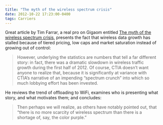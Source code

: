 ```yaml
---
title: "The myth of the wireless spectrum crisis"
date: 2012-10-22 17:23:00-0400
tags: Carriers
---
```


Great article by Tim Farrar, a real pro on Gigaom entitled [The myth of the wireless spectrum crisis](http://gigaom.com/2012/10/21/the-myth-of-the-wireless-spectrum-crisis/), presents the fact that wireless data growth has stalled because of tiered pricing, low caps and market saturation instead of growing out of control:

> However, underlying the statistics are numbers that tell a far different story: in fact, there was a dramatic slowdown in wireless traffic growth during the first half of 2012. Of course, CTIA doesn’t want anyone to realize that, because it is significantly at variance with CTIA’s narrative of an impending “spectrum crunch” into which so much lobbying effort has been invested.

He reviews the trend of offloading to WiFi, examines who is presenting what story, and what motivates them; and concludes:

> Then perhaps we will realize, as others have notably pointed out, that “there is no more scarcity of wireless spectrum than there is a shortage of, say, the color purple.”
